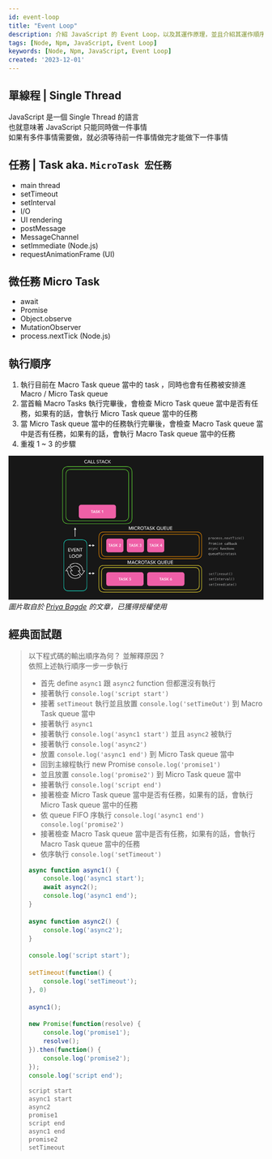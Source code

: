```yaml
---
id: event-loop
title: "Event Loop"
description: 介紹 JavaScript 的 Event Loop，以及其運作原理，並且介紹其運作順序，以及經典面試題
tags: [Node, Npm, JavaScript, Event Loop]
keywords: [Node, Npm, JavaScript, Event Loop]
created: '2023-12-01'
---
```


## 單線程 | Single Thread

JavaScript 是一個 Single Thread 的語言  
也就意味著 JavaScript 只能同時做一件事情  
如果有多件事情需要做，就必須等待前一件事情做完才能做下一件事情

## 任務 | Task aka. `MicroTask 宏任務` 

- main thread
- setTimeout
- setInterval
- I/O
- UI rendering
- postMessage
- MessageChannel
- setImmediate (Node.js)
- requestAnimationFrame (UI)


## 微任務 Micro Task

- await
- Promise
- Object.observe
- MutationObserver
- process.nextTick (Node.js)


## 執行順序

1. 執行目前在 Macro Task queue 當中的 task ，同時也會有任務被安排進 Macro / Micro Task queue
2. 當首輪 Macro Tasks 執行完畢後，會檢查 Micro Task queue 當中是否有任務，如果有的話，會執行 Micro Task queue 當中的任務
3. 當 Micro Task queue 當中的任務執行完畢後，會檢查 Macro Task queue 當中是否有任務，如果有的話，會執行 Macro Task queue 當中的任務
4. 重複 1 ~ 3 的步驟

![eventloop](./img/event-loop.gif)
*圖片取自於 [Priya Bagde](https://www.linkedin.com/posts/priya-bagde_frontend-javascript-react-activity-7109106985639251969-5GuJ/) 的文章，已獲得授權使用*

## 經典面試題

> 以下程式碼的輸出順序為何？ 並解釋原因 ?  
> 依照上述執行順序一步一步執行  
> 
> - 首先 define `async1` 跟 `async2` function 但都還沒有執行
> - 接著執行 `console.log('script start')` 
> - 接著 `setTimeout`  執行並且放置 `console.log('setTimeOut')` 到 Macro Task queue 當中  
> - 接著執行 `async1` 
> - 接著執行 `console.log('async1 start')` 並且 `async2` 被執行
> - 接著執行 `console.log('async2')`  
> - 放置 `console.log('async1 end')` 到 Micro Task queue 當中  
> - 回到主線程執行 new Promise `console.log('promise1')`  
> - 並且放置 `console.log('promise2')` 到 Micro Task queue 當中  
> - 接著執行 `console.log('script end')`  
> - 接著檢查 Micro Task queue 當中是否有任務，如果有的話，會執行 Micro Task queue 當中的任務  
> - 依 queue FIFO 序執行 `console.log('async1 end')` `console.log('promise2')`  
> - 接著檢查 Macro Task queue 當中是否有任務，如果有的話，會執行 Macro Task queue 當中的任務  
> - 依序執行 `console.log('setTimeout')`  
> ```js showLineNumbers 
> async function async1() {
>     console.log('async1 start');
>     await async2();
>     console.log('async1 end');
> }
> 
> async function async2() {
>     console.log('async2');
> }
> 
> console.log('script start');
> 
> setTimeout(function() {
>     console.log('setTimeout');
> }, 0)
> 
> async1();
> 
> new Promise(function(resolve) {
>     console.log('promise1');
>     resolve();
> }).then(function() {
>     console.log('promise2');
> });
> console.log('script end');
> ```
> ```text title="output"
> script start
> async1 start
> async2
> promise1
> script end
> async1 end
> promise2
> setTimeout
> ```
